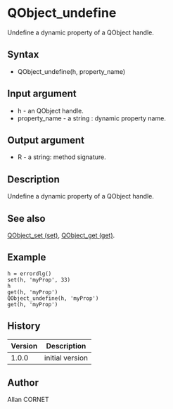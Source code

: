 

# QObject_undefine

Undefine a dynamic property of a QObject handle.

## Syntax

- QObject_undefine(h, property_name)

## Input argument

 - h - an QObject handle.
 - property_name - a string : dynamic property name.

## Output argument

 - R - a string: method signature.

## Description


  <p>Undefine a dynamic property of a QObject handle.</p>


## See also

[QObject_set (set)](QObject_set.md), [QObject_get (get)](QObject_get.md).
## Example

```Nelson
h = errordlg()
set(h, 'myProp', 33)
h
get(h, 'myProp')
QObject_undefine(h, 'myProp')
get(h, 'myProp')
```

## History

|Version|Description|
|------|------|
|1.0.0|initial version|


## Author

Allan CORNET



